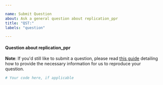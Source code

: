 ```yaml
---

name: Submit Question
about: Ask a general question about replication_ppr
title: "QST:"
labels: "question"

---
```


#### Question about replication_ppr

**Note**: If you'd still like to submit a question, please read [this guide](
https://matthewrocklin.com/blog/work/2018/02/28/minimal-bug-reports) detailing how to
provide the necessary information for us to reproduce your question.

```python
# Your code here, if applicable
```
